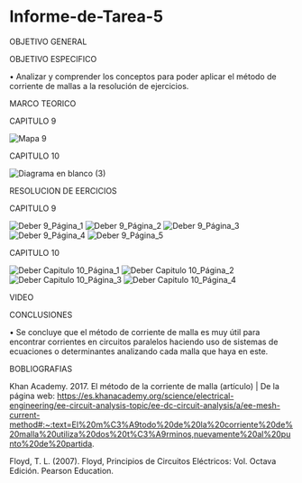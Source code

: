 # Informe-de-Tarea-5

OBJETIVO GENERAL 

OBJETIVO ESPECIFICO

•	Analizar y comprender los conceptos para poder aplicar el método de corriente de mallas a la resolución de ejercicios.

MARCO TEORICO

CAPITULO 9

![Mapa 9](https://user-images.githubusercontent.com/93209004/149267361-440e6a28-6f09-4189-9ae8-ed1bcda9aa1c.png)


CAPITULO 10

![Diagrama en blanco (3)](https://user-images.githubusercontent.com/93899658/149324447-20eb6590-60b7-4fae-b818-0a9b97e8d74f.png)


RESOLUCION DE EERCICIOS 

CAPITULO 9

![Deber 9_Página_1](https://user-images.githubusercontent.com/93209004/148313420-7f1a292e-c3e3-4175-89ab-cae04c62256e.jpg)
![Deber 9_Página_2](https://user-images.githubusercontent.com/93209004/148313428-e194723b-9a64-4bb1-9def-6eda941d17b3.jpg)
![Deber 9_Página_3](https://user-images.githubusercontent.com/93209004/148313431-afb31df2-567a-4fff-bfbd-f15331c41fd1.jpg)
![Deber 9_Página_4](https://user-images.githubusercontent.com/93209004/148313432-a8408dd9-e9fd-4078-b463-869221bb8bcb.jpg)
![Deber 9_Página_5](https://user-images.githubusercontent.com/93209004/148313436-5c263067-0a49-43ac-872a-b41d8ff992b5.jpg)

CAPITULO 10

![Deber Capitulo 10_Página_1](https://user-images.githubusercontent.com/93209004/148313495-4d00e8af-755a-4c46-b716-5804089fddb8.jpg)
![Deber Capitulo 10_Página_2](https://user-images.githubusercontent.com/93209004/148313496-ac3f9a18-fc68-4ed3-a296-f265bad066a6.jpg)
![Deber Capitulo 10_Página_3](https://user-images.githubusercontent.com/93209004/148313503-bf98c014-7be6-468b-8320-df4164f47b92.jpg)
![Deber Capitulo 10_Página_4](https://user-images.githubusercontent.com/93209004/148313506-a246125e-fe75-4500-8b09-7106ac0ff42c.jpg)


VIDEO

CONCLUSIONES 

•	Se concluye que el método de corriente de malla es muy útil para encontrar corrientes en circuitos paralelos haciendo uso de sistemas de ecuaciones o determinantes analizando cada malla que haya en este.



BOBLIOGRAFIAS 

Khan Academy. 2017. El método de la corriente de malla (artículo) | De la página web: https://es.khanacademy.org/science/electrical-engineering/ee-circuit-analysis-topic/ee-dc-circuit-analysis/a/ee-mesh-current-method#:~:text=El%20m%C3%A9todo%20de%20la%20corriente%20de%20malla%20utiliza%20dos%20t%C3%A9rminos,nuevamente%20al%20punto%20de%20partida.

Floyd, T. L. (2007). Floyd, Principios de Circuitos Eléctricos: Vol. Octava Edición. Pearson Education.



